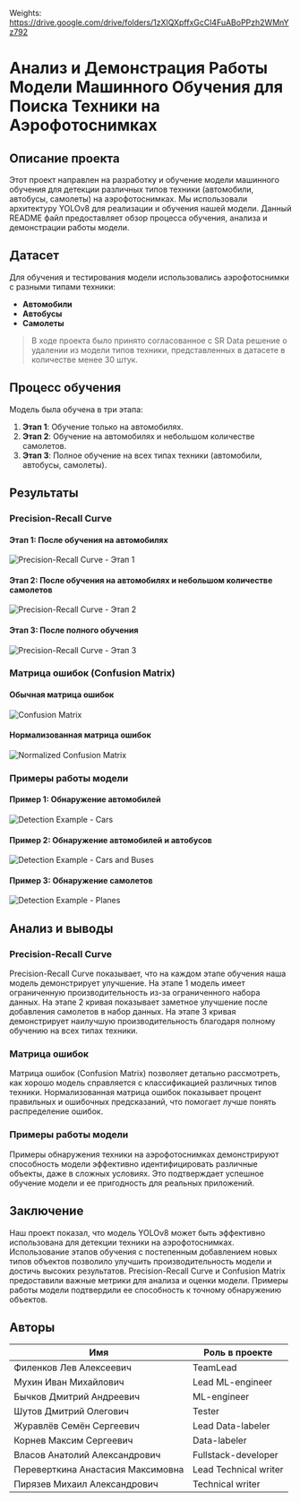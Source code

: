 Weights: https://drive.google.com/drive/folders/1zXlQXpffxGcCl4FuABoPPzh2WMnYz792

# Анализ и Демонстрация Работы Модели Машинного Обучения для Поиска Техники на Аэрофотоснимках

## Описание проекта

Этот проект направлен на разработку и обучение модели машинного обучения для детекции различных типов техники (автомобили, автобусы, самолеты) на аэрофотоснимках. Мы использовали архитектуру YOLOv8 для реализации и обучения нашей модели. Данный README файл предоставляет обзор процесса обучения, анализа и демонстрации работы модели.

## Датасет

Для обучения и тестирования модели использовались аэрофотоснимки с разными типами техники:

- **Автомобили**
- **Автобусы**
- **Самолеты**

> В ходе проекта было принято согласованное с SR Data решение о удалении из модели типов техники, представленных в датасете в количестве менее 30 штук.

## Процесс обучения

Модель была обучена в три этапа:
1. **Этап 1**: Обучение только на автомобилях.
2. **Этап 2**: Обучение на автомобилях и небольшом количестве самолетов.
3. **Этап 3**: Полное обучение на всех типах техники (автомобили, автобусы, самолеты).

## Результаты

### Precision-Recall Curve

#### Этап 1: После обучения на автомобилях
![Precision-Recall Curve - Этап 1](demonstrating_images/PR_curve(2).png)

#### Этап 2: После обучения на автомобилях и небольшом количестве самолетов
![Precision-Recall Curve - Этап 2](demonstrating_images/PR_curve.png)

#### Этап 3: После полного обучения
![Precision-Recall Curve - Этап 3](demonstrating_images/PR_curve(1).png)

### Матрица ошибок (Confusion Matrix)

#### Обычная матрица ошибок
![Confusion Matrix](demonstrating_images/confusion_matrix.png)

#### Нормализованная матрица ошибок
![Normalized Confusion Matrix](demonstrating_images/confusion_matrix_normalized.png)

### Примеры работы модели

#### Пример 1: Обнаружение автомобилей
![Detection Example - Cars](demonstrating_images/cars_det.jpg)

#### Пример 2: Обнаружение автомобилей и автобусов
![Detection Example - Cars and Buses](demonstrating_images/bus_cars_det.jpg)

#### Пример 3: Обнаружение самолетов
![Detection Example - Planes](demonstrating_images/planes_det.jpg)

## Анализ и выводы

### Precision-Recall Curve
Precision-Recall Curve показывает, что на каждом этапе обучения наша модель демонстрирует улучшение. На этапе 1 модель имеет ограниченную производительность из-за ограниченного набора данных. На этапе 2 кривая показывает заметное улучшение после добавления самолетов в набор данных. На этапе 3 кривая демонстрирует наилучшую производительность благодаря полному обучению на всех типах техники.

### Матрица ошибок
Матрица ошибок (Confusion Matrix) позволяет детально рассмотреть, как хорошо модель справляется с классификацией различных типов техники. Нормализованная матрица ошибок показывает процент правильных и ошибочных предсказаний, что помогает лучше понять распределение ошибок.

### Примеры работы модели
Примеры обнаружения техники на аэрофотоснимках демонстрируют способность модели эффективно идентифицировать различные объекты, даже в сложных условиях. Это подтверждает успешное обучение модели и ее пригодность для реальных приложений.

## Заключение

Наш проект показал, что модель YOLOv8 может быть эффективно использована для детекции техники на аэрофотоснимках. Использование этапов обучения с постепенным добавлением новых типов объектов позволило улучшить производительность модели и достичь высоких результатов. Precision-Recall Curve и Confusion Matrix предоставили важные метрики для анализа и оценки модели. Примеры работы модели подтвердили ее способность к точному обнаружению объектов.

## Авторы

Имя | Роль в проекте
------------------|---------------------
Филенков Лев Алексеевич | TeamLead
Мухин Иван Михайлович | Lead ML-engineer
Бычков Дмитрий Андреевич | ML-engineer
Шутов Дмитрий Олегович | Tester
Журавлёв Семён Сергеевич | Lead Data-labeler
Корнев Максим Сергеевич | Data-labeler
Власов Анатолий Александрович | Fullstack-developer
Переверткина Анастасия Максимовна | Lead Technical writer
Пирязев Михаил Александрович | Technical writer
